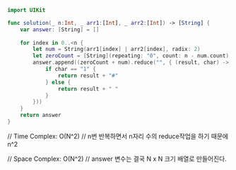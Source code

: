 ```swift
import UIKit

func solution(_ n:Int, _ arr1:[Int], _ arr2:[Int]) -> [String] {
    var answer: [String] = []
    
    for index in 0..<n {
        let num = String(arr1[index] | arr2[index], radix: 2)
        let zeroCount = [String](repeating: "0", count: n - num.count).reduce("", +)
        answer.append((zeroCount + num).reduce("", { (result, char) -> String in
            if char == "1" {
                return result + "#"
            } else {
                return result + " "
            }
        }))
    }
    return answer
}
```

// Time Complex: O(N^2)
// n번 반복하면서 n자리 수의 reduce작업을 하기 때문에 n^2

// Space Complex: O(N^2)
// answer 변수는 결국 N x N 크기 배열로 만들어진다.
